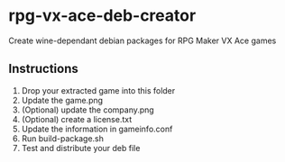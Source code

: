 # rpg-vx-ace-deb-creator
Create wine-dependant debian packages for RPG Maker VX Ace games

## Instructions
  1. Drop your extracted game into this folder
  2. Update the game.png
  3. (Optional) update the company.png
  4. (Optional) create a license.txt
  5. Update the information in gameinfo.conf
  6. Run build-package.sh
  7. Test and distribute your deb file
